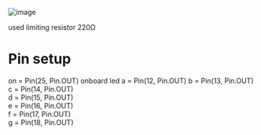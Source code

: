 ![image](https://user-images.githubusercontent.com/51447817/111602596-cbae9e80-87d3-11eb-89d5-3e6bb31a76d8.png)

  used limiting resistor 220Ω 
 
# Pin setup
on = Pin(25, Pin.OUT)  onboard led
a = Pin(12, Pin.OUT)
b = Pin(13, Pin.OUT)   
c = Pin(14, Pin.OUT)   
d = Pin(15, Pin.OUT)   
e = Pin(16, Pin.OUT)   
f = Pin(17, Pin.OUT)   
g = Pin(18, Pin.OUT)   
                       
